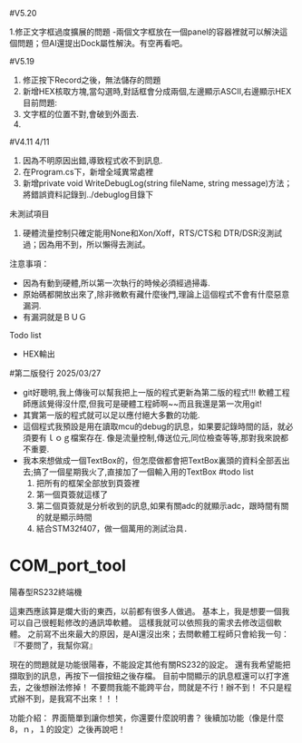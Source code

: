 #V5.20

1.修正文字框過度擴展的問題
 -兩個文字框放在一個panel的容器裡就可以解決這個問題；但AI還提出Dock屬性解決。有空再看吧。

#V5.19
1. 修正按下Record之後，無法儲存的問題
2. 新增HEX核取方塊,當勾選時,對話框會分成兩個,左邊顯示ASCII,右邊顯示HEX
目前問題:
1. 文字框的位置不對,會破到外面去.
2. 

#V4.11
4/11
1. 因為不明原因出錯,導致程式收不到訊息.
2. 在Program.cs下，新增全域異常處裡
3. 新增private void WriteDebugLog(string fileName, string message)方法；將錯誤資料記錄到../debuglog目錄下

未測試項目
1. 硬體流量控制只確定能用None和Xon/Xoff，RTS/CTS和 DTR/DSR沒測試過；因為用不到，所以懶得去測試。

注意事項：
- 因為有動到硬體,所以第一次執行的時候必須經過掃毒.
- 原始碼都開放出來了,除非微軟有藏什麼後門,理論上這個程式不會有什麼惡意漏洞.
- 有漏洞就是ＢＵＧ

Todo list
- HEX輸出

#第二版發行 2025/03/27
  * git好聰明,我上傳後可以幫我把上一版的程式更新為第二版的程式!!!
    軟體工程師應該覺得沒什麼,但我可是硬體工程師啊~~而且我還是第一次用git!
  * 其實第一版的程式就可以足以應付絕大多數的功能.
  * 這個程式我預設是用在讀取mcu的debug的訊息，如果要記錄時間的話，就必須要有ｌｏｇ檔案存在.
    像是流量控制,傳送位元,同位檢查等等,那對我來說都不重要.
  * 我本來想做成一個TextBox的，但怎麼做都會把TextBox裏頭的資料全部丟出去;搞了一個星期我火了,直接加了一個輸入用的TextBox
#todo list
    1. 把所有的框架全部放到頁簽裡
    2. 第一個頁簽就這樣了
    3. 第二個頁簽就是分析收到的訊息,如果有關adc的就顯示adc，跟時間有關的就是顯示時間
    4. 結合STM32f407，做一個萬用的測試治具． 


# COM_port_tool
陽春型RS232終端機

這東西應該算是爛大街的東西，以前都有很多人做過。
基本上，我是想要一個我可以自己很輕鬆修改的通訊埠軟體。
這樣我就可以依照我的需求去修改這個軟體。
之前寫不出來最大的原因，是AI還沒出來；去問軟體工程師只會給我一句：『不要問了，我幫你寫』

現在的問題就是功能很陽春，不能設定其他有關RS232的設定。
還有我希望能把擷取到的訊息，再按下一個按鈕之後存檔。
目前中間顯示的訊息框還可以打字進去，之後想辦法修掉！
不要問我能不能跨平台，問就是不行！辦不到！
不只是程式辦不到，是我寫不出來！！！

功能介紹：
界面簡單到讓你想笑，你還要什麼說明書？
後續加功能（像是什麼8，ｎ，１的設定）之後再說吧！

